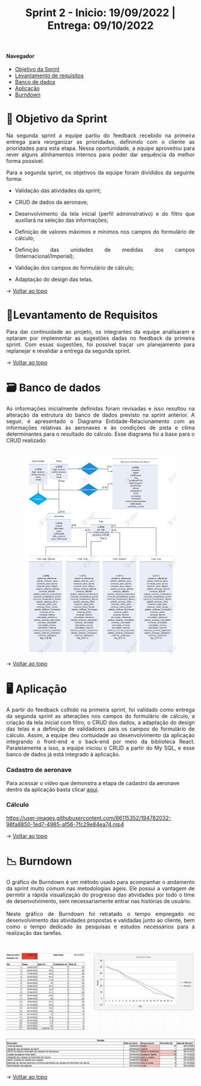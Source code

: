 <div align="center">
  <h1>Sprint 2 - Inicio: 19/09/2022 | Entrega: 09/10/2022</h1>
</div>

<br id="topo"> 

#### Navegador
* <a href="#objetivo">Objetivo da Sprint</a>
* <a href="#requisitos">Levantamento de requisitos</a>
* <a href="#bd">Banco de dados</a>
* <a href="#type">Aplicação</a>
* <a href="#burndown">Burndown</a>

<span id="objetivo">

# 📌 Objetivo da Sprint 
  
<p align="justify">Na segunda sprint a equipe partiu do feedback recebido na primeira entrega para reorganizar as prioridades, definindo com o cliente as prioridades para esta etapa. Nessa oportunidade, a equipe aproveitou para rever alguns alinhamentos internos para poder dar sequência da melhor forma possível.</p>

<div align="justify">
Para a segunda sprint, os objetivos da equipe foram divididos da seguinte forma:
  
* Validação das atividades da sprint;
  
* CRUD de dados da aeronave;
  
* Desenvolvimento da tela inicial (perfil administrativo) e do filtro que auxiliará na seleção das informações;
  
* Definição de valores máximos e mínimos nos campos do formulário de cálculo;

* Definição das unidades de medidas dos campos (Internacional/Imperial);

* Validação dos campos do formulário de cálculo;

* Adaptação do design das telas.
  
</div>

→ [Voltar ao topo](#topo)

<span id="requisitos">

# 📝Levantamento de Requisitos 
  
<p align="justify">
Para dar continuidade ao projeto, os integrantes da equipe analisaram e optaram por implementar as sugestões dadas no feedback da primeira sprint. Com essas sugestões, foi possível traçar um planejamento para replanejar e revalidar a entrega da segunda sprint.</p>
  
→ [Voltar ao topo](#topo)
  
<span id="bd">

# 🗃 Banco de dados
  
<p align="justify">As informações inicialmente definidas foram revisadas e isso resultou na alteração da estrutura do banco de dados previsto na sprint anterior. A seguir, é apresentado o Diagrama Entidade-Relacionamento com as informações relativas às aeronaves e às condições de pista e clima determinantes para o resultado do cálculo. Esse diagrama foi a base para o CRUD realizado:<br>
<br></p>
<p align="center">
<img src="Imagens/DER (Revisado).png" alt="Diagrama que representa a relação entre as entidades do banco de dados da aplicação" width="80%" height="80%">
</p>


→ [Voltar ao topo](#topo) 
 
<span id="type">

# 🖥 Aplicação
  
<p align="justify">A partir do feedback colhido na primeira sprint, foi validado como entrega da segunda sprint as alterações nos campos do formulário de cálculo, a criação da tela inicial com filtro, o CRUD dos dados, a adaptação do design das telas e a definição de validadores para os campos do formulário de cálculo. Assim, a equipe deu contuidade ao desenvolvimento da aplicação integrando o front-end e o back-end por meio da biblioteca React. Paralelamente a isso, a equipe iniciou o CRUD a partir do My SQL, e esse banco de dados já está integrado à aplicação.
<br>
</p>

  
### Cadastro de aeronave

Para acessar o vídeo que demonstra a etapa de cadastro da aeronave dentro da aplicação basta clicar [aqui](https://clipchamp.com/watch/liuBpFZVpDh).

  
### Cálculo 


https://user-images.githubusercontent.com/86115352/194782032-98fa8850-1ed7-4985-af56-7fc29e84ea74.mp4



→ [Voltar ao topo](#topo)


<span id="burndown">
  
# 📉 Burndown
  
<p align="justify">O gráfico de Burndown é um método usado para acompanhar o andamento da sprint muito comum nas metodologias ágeis. Ele possui a vantagem de permitir a rápida visualização do progresso das atividades por todo o time de desenvolvimento, sem necessariamente entrar nas histórias de usuário.<br>
<br>
Neste gráfico de Burndown foi retratado o tempo empregado no desenvolvimento das atividades propostas e validadas junto ao cliente, bem como o tempo dedicado às pesquisas e estudos necessários para a realização das tarefas.<br>
</p>

<br>
<p align="center">
<img src="Imagens/burndown_atualizado.jpg" alt="Gráfico de Burndown representando as atividades desenvolvidas na segunda sprint" width="100%" height="100%">
<br>
<br>
<img src="Imagens/Atividades-burndown.jpg" alt="Descrição das atividades desenvolvidas na segunda sprint" width="100%" height="100%">
</p>

→ [Voltar ao topo](#topo)
